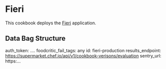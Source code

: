 # Fieri

This cookbook deploys the [Fieri](https://github.com/opscode/fieri) application.

## Data Bag Structure

auth_token:           ....
foodcritic_fail_tags: any
id:                   fieri-production
results_endpoint:     https://supermarket.chef.io/api/v1/cookbook-verisons/evaluation
sentry_url:           https:...